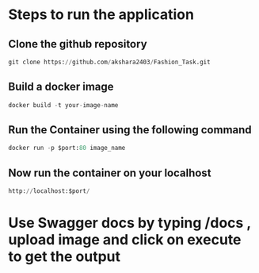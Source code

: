 # Steps to run the application
## Clone the github repository 
```python
git clone https://github.com/akshara2403/Fashion_Task.git
```
## Build a docker image
```python
docker build -t your-image-name
```
## Run the Container using the following command
```python
docker run -p $port:80 image_name
```
## Now run the container on your localhost
```python
http://localhost:$port/
```
# Use Swagger docs by typing /docs , upload image and click on execute to get the output
